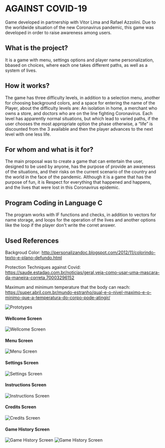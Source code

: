 # AGAINST COVID-19
Game developed in partnership with Vitor Lima and Rafael Azzolini. Due to the worldwide situation of the new Coronavirus pandemic, this game was developed in order to raise awareness among users.

## What is the project?
It is a game with menu, settings options and player name personalization, bbased on choices, where each one takes different paths,
as well as a system of lives.

## How it works?
The game has three difficulty levels, in addition to a selection menu, another for choosing background colors, and a space for entering the name
of the Player, about the difficulty levels are: An isolation in
home, a merchant who owns a store, and doctors who are on the line
fighting Coronavirus.
Each level has apparently normal situations, but which lead to
varied paths, if the user chooses the most appropriate option the phase
otherwise, a “life” is discounted from the 3 available and then the
player advances to the next level with one less life.

## For whom and what is it for?
The main proposal was to create a game that can entertain the user,
designed to be used by anyone, has the purpose of
provide an awareness of the situations, and their risks on the
current scenario of the country and the world in the face of the pandemic.
Although it is a game that has the purpose of fun, it is
Respect for everything that happened and happens, and the lives that were
lost in this Coronavirus epidemic.

## Program Coding in Language C
The program works with IF functions and checks, in addition to vectors
for name storage, and loops for the operation of the
lives and another options like the loop if the player don't write the corret answer.

## Used References
Backgroud Color:
http://personalizandoc.blogspot.com/2012/11/colorindo-texto-e-plano-defundo.html 

Protection Techniques against Covid: 
https://saude.estadao.com.br/noticias/geral,veja-como-usar-uma-mascara-da-maneira-correta,70003296152

Maximum and minimum temperature that the body can reach: 
https://super.abril.com.br/mundo-estranho/qual-e-o-nivel-maximo-e-o-minimo-que-a-temperatura-do-corpo-pode-atingir/

![Prototypes](https://github.com/natanael19vitorino/GamesinC/blob/master/AgainstCovid/img.PNG)

#### Wellcome Screen
![Wellcome Screen](https://github.com/natanael19vitorino/GamesinC/blob/master/AgainstCovid/wellcome.PNG)

#### Menu Screen
![Menu Screen](https://github.com/natanael19vitorino/GamesinC/blob/master/AgainstCovid/main.PNG)

#### Settings Screen
![Settings Screen](https://github.com/natanael19vitorino/GamesinC/blob/master/AgainstCovid/settings.PNG)

#### Instructions Screen
![Instructions Screen](https://github.com/natanael19vitorino/GamesinC/blob/master/AgainstCovid/instructions.PNG)

#### Credits Screen
![Credits Screen](https://github.com/natanael19vitorino/GamesinC/blob/master/AgainstCovid/credits.PNG)

#### Game History Screen
![Game History Screen](https://github.com/natanael19vitorino/GamesinC/blob/master/AgainstCovid/instructions.PNG)
![Game History Screen](https://github.com/natanael19vitorino/GamesinC/blob/master/AgainstCovid/introdution2.PNG)
